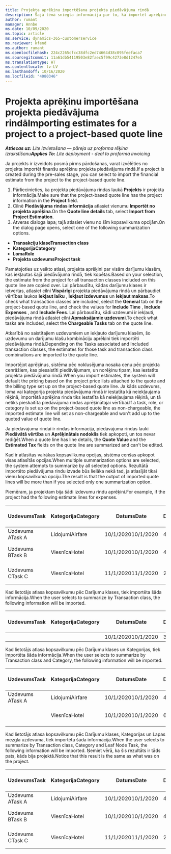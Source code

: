 ```yaml
---
title: Projekta aprēķinu importēšana projekta piedāvājuma rindā
description: Šajā tēmā sniegta informācija par to, kā importēt aprēķinus no projekta piedāvājuma rindā.
author: rumant
manager: Annbe
ms.date: 10/09/2020
ms.topic: article
ms.service: dynamics-365-customerservice
ms.reviewer: kfend
ms.author: rumant
ms.openlocfilehash: 224c2265cfcc38dfc2ed74664d38c095feefaca7
ms.sourcegitcommit: 11a61db54119503e82faec5f99c4273e8d1247e5
ms.translationtype: HT
ms.contentlocale: lv-LV
ms.lasthandoff: 10/16/2020
ms.locfileid: "4080346"
---
```

# <a name="importing-estimates-for-a-project-to-a-project-based-quote-line"></a><span data-ttu-id="4bd60-103">Projekta aprēķinu importēšana projekta piedāvājuma rindā</span><span class="sxs-lookup"><span data-stu-id="4bd60-103">Importing estimates for a project to a project-based quote line</span></span>

<span data-ttu-id="4bd60-104">_**Attiecas uz:** Lite izvietošana — pāreja uz proforma rēķina izrakstīšanu_</span><span class="sxs-lookup"><span data-stu-id="4bd60-104">_**Applies To:** Lite deployment - deal to proforma invoicing_</span></span>

<span data-ttu-id="4bd60-105">Ja projekts ir izveidots posmā pirms pārdošanas, varat izvēlēties no projekta importēt finanšu aprēķinu projekta piedāvājuma rindā.</span><span class="sxs-lookup"><span data-stu-id="4bd60-105">If a project is created during the pre-sales stage, you can select to import the financial estimate from the project to the project-based quote line.</span></span>

1. <span data-ttu-id="4bd60-106">Pārliecinieties, ka projekta piedāvājuma rindas laukā **Projekts** ir projekta informācija.</span><span class="sxs-lookup"><span data-stu-id="4bd60-106">Make sure that the project-based quote line has the project information in the **Project** field.</span></span>
2. <span data-ttu-id="4bd60-107">Cilnē **Piedāvājuma rindas informācija** atlasiet vienumu **Importēt no projekta aprēķina**.</span><span class="sxs-lookup"><span data-stu-id="4bd60-107">On the **Quote line details** tab, select **Import from Project Estimation**.</span></span>
3. <span data-ttu-id="4bd60-108">Atveras dialoga lapa; tajā atlasiet vienu no šīm kopsavilkuma opcijām.</span><span class="sxs-lookup"><span data-stu-id="4bd60-108">On the dialog page opens, select one of the following summarization options.</span></span>

  - <span data-ttu-id="4bd60-109">**Transakciju klase**</span><span class="sxs-lookup"><span data-stu-id="4bd60-109">**Transaction class**</span></span>
  - <span data-ttu-id="4bd60-110">**Kategorija**</span><span class="sxs-lookup"><span data-stu-id="4bd60-110">**Category**</span></span>
  - <span data-ttu-id="4bd60-111">**Loma**</span><span class="sxs-lookup"><span data-stu-id="4bd60-111">**Role**</span></span> 
  - <span data-ttu-id="4bd60-112">**Projekta uzdevums**</span><span class="sxs-lookup"><span data-stu-id="4bd60-112">**Project task**</span></span>

<span data-ttu-id="4bd60-113">Pamatojoties uz veikto atlasi, projekta aprēķini par visām darījumu klasēm, kas iekļautas šajā piedāvājuma rindā, tiek kopētas.</span><span class="sxs-lookup"><span data-stu-id="4bd60-113">Based on your selection, the estimate from the project for all transaction classes included on this quote line are copied over.</span></span> <span data-ttu-id="4bd60-114">Lai pārbaudītu, kādas darījumu klases ir ietvertas, atlasiet cilni **Vispārīgi** projekta piedāvājuma rindā un pārbaudiet vērtības laukos **Iekļaut laiku** , **Iekļaut izdevumus** un **Iekļaut maksas**.</span><span class="sxs-lookup"><span data-stu-id="4bd60-114">To check what transaction classes are included, select the **General** tab on the project-based quote line, and check the values for **Include Time** , **Include Expenses** , and **Include Fees**.</span></span>  <span data-ttu-id="4bd60-115">Lai pārbaudītu, kādi uzdevumi ir iekļauti, piedāvājuma rindā atlasiet cilni **Apmaksājamie uzdevumi**.</span><span class="sxs-lookup"><span data-stu-id="4bd60-115">To check what tasks are included, select the **Chargeable Tasks** tab on the quote line.</span></span>

<span data-ttu-id="4bd60-116">Atkarībā no saistītajiem uzdevumiem un iekļauto darījumu klasēm, šo uzdevumu un darījumu klašu kombināciju aprēķini tiek importēti piedāvājuma rindā.</span><span class="sxs-lookup"><span data-stu-id="4bd60-116">Depending on the Tasks associated and Included transaction classes, the estimates for those task and transaction class combinations are imported to the quote line.</span></span>

<span data-ttu-id="4bd60-117">Importējot aprēķinus, sistēma pēc noklusējuma nosaka cenu pēc projekta cenrāžiem, kas piesaistīti piedāvājumam, un norēķinu tipam, kas iestatīts projekta piedāvājuma rindā.</span><span class="sxs-lookup"><span data-stu-id="4bd60-117">When you import estimates, the system will default the pricing based on the project price lists attached to the quote and the billing type set up on the project-based quote line.</span></span> <span data-ttu-id="4bd60-118">Ja kāds uzdevums, loma vai kategorija projekta piedāvājuma rindā ir iestatīta kā neiekļaujama rēķinā, importētā aprēķina rinda tiks iestatīta kā neiekļaujama rēķinā, un tā netiks pieskaitīta piedāvājuma rindas aprēķinātajai vērtībai.</span><span class="sxs-lookup"><span data-stu-id="4bd60-118">If a task, role, or category is set up on the project-based quote line as non-chargeable, the imported estimate line will set as non-chargeable and won't add up to the quoted value of quote line.</span></span>

<span data-ttu-id="4bd60-119">Ja piedāvājuma rindai ir rindas informācija, piedāvājuma rindas lauki **Piedāvātā vērtība** un **Aprēķinātais nodoklis** tiek apkopoti, un tos nevar rediģēt.</span><span class="sxs-lookup"><span data-stu-id="4bd60-119">When a quote line has line details, the **Quote Value** and the **Estimated Tax** fields on the quote line are summarized and can't be edited.</span></span>

<span data-ttu-id="4bd60-120">Kad ir atlasītas vairākas kopsavilkuma opcijas, sistēma cenšas apkopot visas atlasītās opcijas.</span><span class="sxs-lookup"><span data-stu-id="4bd60-120">When multiple summarization options are selected, the system attempts to summarize by all selected options.</span></span> <span data-ttu-id="4bd60-121">Rezultātā importēto piedāvājuma rindu izvade būs lielāka nekā tad, ja atlasījāt tikai vienu kopsavilkuma opciju.</span><span class="sxs-lookup"><span data-stu-id="4bd60-121">The result is that the output of imported quote lines will be more than if you selected only one summarization option.</span></span>

<span data-ttu-id="4bd60-122">Piemēram, ja projektam bija šādi izdevumu rindu aprēķini.</span><span class="sxs-lookup"><span data-stu-id="4bd60-122">For example, if the project had the following estimate lines for expenses.</span></span>

| <span data-ttu-id="4bd60-123">Uzdevums</span><span class="sxs-lookup"><span data-stu-id="4bd60-123">Task</span></span> | <span data-ttu-id="4bd60-124">Kategorija</span><span class="sxs-lookup"><span data-stu-id="4bd60-124">Category</span></span> | <span data-ttu-id="4bd60-125">Datums</span><span class="sxs-lookup"><span data-stu-id="4bd60-125">Date</span></span> | <span data-ttu-id="4bd60-126">Daudzums</span><span class="sxs-lookup"><span data-stu-id="4bd60-126">Quantity</span></span> | <span data-ttu-id="4bd60-127">Vienības cena</span><span class="sxs-lookup"><span data-stu-id="4bd60-127">Unit price</span></span> | <span data-ttu-id="4bd60-128">Apjoms/summa</span><span class="sxs-lookup"><span data-stu-id="4bd60-128">Amount</span></span> |
| --- | --- | --- | --- | --- | --- |
| <span data-ttu-id="4bd60-129">Uzdevums A</span><span class="sxs-lookup"><span data-stu-id="4bd60-129">Task A</span></span> | <span data-ttu-id="4bd60-130">Lidojumi</span><span class="sxs-lookup"><span data-stu-id="4bd60-130">Airfare</span></span> | <span data-ttu-id="4bd60-131">10/1/2020</span><span class="sxs-lookup"><span data-stu-id="4bd60-131">10/1/2020</span></span> | <span data-ttu-id="4bd60-132">4</span><span class="sxs-lookup"><span data-stu-id="4bd60-132">4</span></span> | <span data-ttu-id="4bd60-133">400</span><span class="sxs-lookup"><span data-stu-id="4bd60-133">400</span></span> | <span data-ttu-id="4bd60-134">1600</span><span class="sxs-lookup"><span data-stu-id="4bd60-134">1600</span></span> |
| <span data-ttu-id="4bd60-135">Uzdevums B</span><span class="sxs-lookup"><span data-stu-id="4bd60-135">Task B</span></span> | <span data-ttu-id="4bd60-136">Viesnīca</span><span class="sxs-lookup"><span data-stu-id="4bd60-136">Hotel</span></span> | <span data-ttu-id="4bd60-137">10/1/2020</span><span class="sxs-lookup"><span data-stu-id="4bd60-137">10/1/2020</span></span> | <span data-ttu-id="4bd60-138">4</span><span class="sxs-lookup"><span data-stu-id="4bd60-138">4</span></span> | <span data-ttu-id="4bd60-139">Vairāk nekā 200</span><span class="sxs-lookup"><span data-stu-id="4bd60-139">200</span></span> | <span data-ttu-id="4bd60-140">800</span><span class="sxs-lookup"><span data-stu-id="4bd60-140">800</span></span> |
| <span data-ttu-id="4bd60-141">Uzdevums C</span><span class="sxs-lookup"><span data-stu-id="4bd60-141">Task C</span></span> | <span data-ttu-id="4bd60-142">Viesnīca</span><span class="sxs-lookup"><span data-stu-id="4bd60-142">Hotel</span></span> | <span data-ttu-id="4bd60-143">11/1/2020</span><span class="sxs-lookup"><span data-stu-id="4bd60-143">11/1/2020</span></span> | <span data-ttu-id="4bd60-144">2</span><span class="sxs-lookup"><span data-stu-id="4bd60-144">2</span></span> | <span data-ttu-id="4bd60-145">Vairāk nekā 200</span><span class="sxs-lookup"><span data-stu-id="4bd60-145">200</span></span> | <span data-ttu-id="4bd60-146">400</span><span class="sxs-lookup"><span data-stu-id="4bd60-146">400</span></span> |

<span data-ttu-id="4bd60-147">Kad lietotājs atlasa kopsavilkumu pēc Darījumu klases, tiek importēta šāda informācija.</span><span class="sxs-lookup"><span data-stu-id="4bd60-147">When the user selects to summarize by Transaction class, the following information will be imported.</span></span>

| <span data-ttu-id="4bd60-148">Uzdevums</span><span class="sxs-lookup"><span data-stu-id="4bd60-148">Task</span></span> | <span data-ttu-id="4bd60-149">Kategorija</span><span class="sxs-lookup"><span data-stu-id="4bd60-149">Category</span></span> | <span data-ttu-id="4bd60-150">Datums</span><span class="sxs-lookup"><span data-stu-id="4bd60-150">Date</span></span> | <span data-ttu-id="4bd60-151">Daudzums</span><span class="sxs-lookup"><span data-stu-id="4bd60-151">Quantity</span></span> | <span data-ttu-id="4bd60-152">Vienības cena</span><span class="sxs-lookup"><span data-stu-id="4bd60-152">Unit price</span></span> | <span data-ttu-id="4bd60-153">Apjoms/summa</span><span class="sxs-lookup"><span data-stu-id="4bd60-153">Amount</span></span> |
| --- | --- | --- | --- | --- | --- |
|||<span data-ttu-id="4bd60-154">10/1/2020</span><span class="sxs-lookup"><span data-stu-id="4bd60-154">10/1/2020</span></span> | <span data-ttu-id="4bd60-155">3.34</span><span class="sxs-lookup"><span data-stu-id="4bd60-155">3.34</span></span> | <span data-ttu-id="4bd60-156">840</span><span class="sxs-lookup"><span data-stu-id="4bd60-156">840</span></span> | <span data-ttu-id="4bd60-157">2800</span><span class="sxs-lookup"><span data-stu-id="4bd60-157">2800</span></span> |

<span data-ttu-id="4bd60-158">Kad lietotājs atlasa kopsavilkumu pēc Darījumu klases un Kategorijas, tiek importēta šāda informācija.</span><span class="sxs-lookup"><span data-stu-id="4bd60-158">When the user selects to summarize by Transaction class and Category, the following information will be imported.</span></span>

| <span data-ttu-id="4bd60-159">Uzdevums</span><span class="sxs-lookup"><span data-stu-id="4bd60-159">Task</span></span> | <span data-ttu-id="4bd60-160">Kategorija</span><span class="sxs-lookup"><span data-stu-id="4bd60-160">Category</span></span> | <span data-ttu-id="4bd60-161">Datums</span><span class="sxs-lookup"><span data-stu-id="4bd60-161">Date</span></span> | <span data-ttu-id="4bd60-162">Daudzums</span><span class="sxs-lookup"><span data-stu-id="4bd60-162">Quantity</span></span> | <span data-ttu-id="4bd60-163">Vienības cena</span><span class="sxs-lookup"><span data-stu-id="4bd60-163">Unit price</span></span> | <span data-ttu-id="4bd60-164">Apjoms/summa</span><span class="sxs-lookup"><span data-stu-id="4bd60-164">Amount</span></span> |
| --- | --- | --- | --- | --- | --- |
| <span data-ttu-id="4bd60-165">Uzdevums A</span><span class="sxs-lookup"><span data-stu-id="4bd60-165">Task A</span></span> | <span data-ttu-id="4bd60-166">Lidojumi</span><span class="sxs-lookup"><span data-stu-id="4bd60-166">Airfare</span></span> | <span data-ttu-id="4bd60-167">10/1/2020</span><span class="sxs-lookup"><span data-stu-id="4bd60-167">10/1/2020</span></span> | <span data-ttu-id="4bd60-168">4</span><span class="sxs-lookup"><span data-stu-id="4bd60-168">4</span></span> | <span data-ttu-id="4bd60-169">400</span><span class="sxs-lookup"><span data-stu-id="4bd60-169">400</span></span> | <span data-ttu-id="4bd60-170">1600</span><span class="sxs-lookup"><span data-stu-id="4bd60-170">1600</span></span> |
| | <span data-ttu-id="4bd60-171">Viesnīca</span><span class="sxs-lookup"><span data-stu-id="4bd60-171">Hotel</span></span> | <span data-ttu-id="4bd60-172">10/1/2020</span><span class="sxs-lookup"><span data-stu-id="4bd60-172">10/1/2020</span></span> | <span data-ttu-id="4bd60-173">6</span><span class="sxs-lookup"><span data-stu-id="4bd60-173">6</span></span> | <span data-ttu-id="4bd60-174">Vairāk nekā 200</span><span class="sxs-lookup"><span data-stu-id="4bd60-174">200</span></span> | <span data-ttu-id="4bd60-175">1200</span><span class="sxs-lookup"><span data-stu-id="4bd60-175">1200</span></span> |

<span data-ttu-id="4bd60-176">Kad lietotājs atlasa kopsavilkumu pēc Darījumu klases, Kategorijas un Lapas mezgla uzdevuma, tiek importēta šāda informācija.</span><span class="sxs-lookup"><span data-stu-id="4bd60-176">When the user selects to summarize by Transaction class, Category and Leaf Node Task, the following information will be imported.</span></span> <span data-ttu-id="4bd60-177">Ņemiet vērā, ka šis rezultāts ir tāds pats, kāds bija projektā.</span><span class="sxs-lookup"><span data-stu-id="4bd60-177">Notice that this result is the same as what was on the project.</span></span>

| <span data-ttu-id="4bd60-178">Uzdevums</span><span class="sxs-lookup"><span data-stu-id="4bd60-178">Task</span></span> | <span data-ttu-id="4bd60-179">Kategorija</span><span class="sxs-lookup"><span data-stu-id="4bd60-179">Category</span></span> | <span data-ttu-id="4bd60-180">Datums</span><span class="sxs-lookup"><span data-stu-id="4bd60-180">Date</span></span> | <span data-ttu-id="4bd60-181">Daudzums</span><span class="sxs-lookup"><span data-stu-id="4bd60-181">Quantity</span></span> | <span data-ttu-id="4bd60-182">Vienības cena</span><span class="sxs-lookup"><span data-stu-id="4bd60-182">Unit price</span></span> | <span data-ttu-id="4bd60-183">Apjoms/summa</span><span class="sxs-lookup"><span data-stu-id="4bd60-183">Amount</span></span> |
| --- | --- | --- | --- | --- | --- |
| <span data-ttu-id="4bd60-184">Uzdevums A</span><span class="sxs-lookup"><span data-stu-id="4bd60-184">Task A</span></span> | <span data-ttu-id="4bd60-185">Lidojumi</span><span class="sxs-lookup"><span data-stu-id="4bd60-185">Airfare</span></span> | <span data-ttu-id="4bd60-186">10/1/2020</span><span class="sxs-lookup"><span data-stu-id="4bd60-186">10/1/2020</span></span> | <span data-ttu-id="4bd60-187">4</span><span class="sxs-lookup"><span data-stu-id="4bd60-187">4</span></span> | <span data-ttu-id="4bd60-188">400</span><span class="sxs-lookup"><span data-stu-id="4bd60-188">400</span></span> | <span data-ttu-id="4bd60-189">1600</span><span class="sxs-lookup"><span data-stu-id="4bd60-189">1600</span></span> |
| <span data-ttu-id="4bd60-190">Uzdevums B</span><span class="sxs-lookup"><span data-stu-id="4bd60-190">Task B</span></span> | <span data-ttu-id="4bd60-191">Viesnīca</span><span class="sxs-lookup"><span data-stu-id="4bd60-191">Hotel</span></span> | <span data-ttu-id="4bd60-192">10/1/2020</span><span class="sxs-lookup"><span data-stu-id="4bd60-192">10/1/2020</span></span> | <span data-ttu-id="4bd60-193">4</span><span class="sxs-lookup"><span data-stu-id="4bd60-193">4</span></span> | <span data-ttu-id="4bd60-194">Vairāk nekā 200</span><span class="sxs-lookup"><span data-stu-id="4bd60-194">200</span></span> | <span data-ttu-id="4bd60-195">800</span><span class="sxs-lookup"><span data-stu-id="4bd60-195">800</span></span> |
| <span data-ttu-id="4bd60-196">Uzdevums C</span><span class="sxs-lookup"><span data-stu-id="4bd60-196">Task C</span></span> | <span data-ttu-id="4bd60-197">Viesnīca</span><span class="sxs-lookup"><span data-stu-id="4bd60-197">Hotel</span></span> | <span data-ttu-id="4bd60-198">11/1/2020</span><span class="sxs-lookup"><span data-stu-id="4bd60-198">11/1/2020</span></span> | <span data-ttu-id="4bd60-199">2</span><span class="sxs-lookup"><span data-stu-id="4bd60-199">2</span></span> | <span data-ttu-id="4bd60-200">Vairāk nekā 200</span><span class="sxs-lookup"><span data-stu-id="4bd60-200">200</span></span> | <span data-ttu-id="4bd60-201">400</span><span class="sxs-lookup"><span data-stu-id="4bd60-201">400</span></span> |
